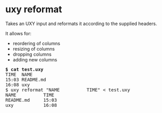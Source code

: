 # uxy reformat

Takes an UXY input and reformats it according to the supplied headers.

It allows for:

- reordering of columns
- resizing of columns
- dropping columns
- adding new columns

<pre>
<b>$ cat test.uxy</b>
TIME  NAME
15:03 README.md 
16:08 uxy
$ uxy reformat "NAME          TIME" < test.uxy 
NAME          TIME 
README.md     15:03 
uxy           16:08 
</pre>

